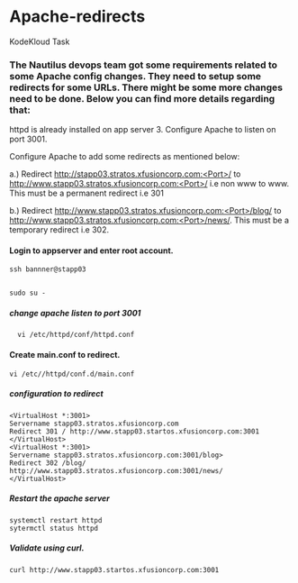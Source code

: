 # Apache-redirects
KodeKloud Task

### The Nautilus devops team got some requirements related to some Apache config changes. They need to setup some redirects for some URLs. There might be some more changes need to be done. Below you can find more details regarding that:



httpd is already installed on app server 3. Configure Apache to listen on port 3001.

Configure Apache to add some redirects as mentioned below:

a.) Redirect http://stapp03.stratos.xfusioncorp.com:<Port>/ to http://www.stapp03.stratos.xfusioncorp.com:<Port>/ i.e non www to www. This must be a permanent redirect i.e 301

b.) Redirect http://www.stapp03.stratos.xfusioncorp.com:<Port>/blog/ to http://www.stapp03.stratos.xfusioncorp.com:<Port>/news/. This must be a temporary redirect i.e 302.

#### Login to appserver and enter root account.
```
ssh bannner@stapp03


sudo su -
```
##### change apache listen to  port 3001
```
  vi /etc/httpd/conf/httpd.conf
```
#### Create main.conf to redirect.
```
vi /etc//httpd/conf.d/main.conf
```
##### configuration to redirect
```
<VirtualHost *:3001>
Servername stapp03.stratos.xfusioncorp.com
Redirect 301 / http://www.stapp03.startos.xfusioncorp.com:3001
</VirtualHost>
<VirtualHost *:3001>
Servername stapp03.stratos.xfusioncorp.com:3001/blog>
Redirect 302 /blog/  http://www.stapp03.stratos.xfusioncorp.com:3001/news/
</VirtualHost>
```
##### Restart the apache server
```
systemctl restart httpd
sytermctl status httpd
```
##### Validate using curl.
```
curl http://www.stapp03.startos.xfusioncorp.com:3001
```
